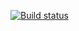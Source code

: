 [![Build status](https://ci.appveyor.com/api/projects/status/so5dmaq6nn8spwtm?svg=true)](https://ci.appveyor.com/project/yannikkel/orderingcard)

